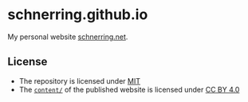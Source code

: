 # schnerring.github.io

My personal website [schnerring.net](https://schnerring.net).

## License

- The repository is licensed under [MIT](./LICENSE)
- The [`content/`](./content/) of the published website is licensed under [CC BY 4.0](./content/LICENSE)
